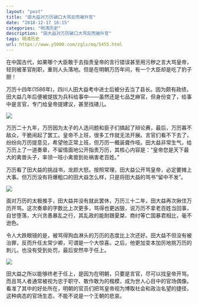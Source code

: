 ```yaml
---
layout: "post"
title: "田大益对万历破口大骂反而被升官"
date: "2018-12-17 16:15"
categories: "明清历史"
description: "田大益对万历破口大骂反而被升官"
tags: 明清历史
url: https://www.y5000.com/zgls/mq/5455.html
---
```






在中国古代，如果哪个大臣敢于去指责皇帝的言行错误甚至用污秽之言大骂皇帝，轻则被革官削职，重则人头落地。但是在明朝万历年间，有一个大臣却是吃了豹子胆！

万历十四年(1586年)，四川人田大益考中进士后被分去当了县长。因为颇有政绩，田大益几年后便被提拔为兵科给事中——虽然还是七品芝麻官，但身份变了，给事中是言官，专门给皇帝提建议，甚至找碴儿。

![](https://img.y5000.com/uploads/allimg/161118/8-16111Q3064GC.jpg)

万历二十九年，万历因为太子的人选问题和臣子们搞起了辩论赛，最后，万历寡不敌众，干脆闹起了罢工。皇帝不上班，很多工作就无法开展。言官们看不下去了，纷纷向万历提意见，希望他正常上班，但万历一概装聋作哑。田大益非常生气，给万历上了一道奏章，不留情面地公开指责万历，其核心内容是：“皇帝您是天下最大的禽兽头子，率领一班小禽兽到处祸害老百姓。”

万历看了田大益的挑战书，龙颜大怒。按照常理，田大益公开骂皇帝，必定要摊上大事。但万历没有将爆粗口的田大益怎么样，只是将田大益的骂书“留中不发”。

![](https://img.y5000.com/uploads/allimg/161118/8-16111Q30Ab35.jpg)

面对万历的太极推手，田大益并没有就此罢休，万历三十二年，田大益再次揪住万历开骂。这次奏章的字数比上次更多，骂得也更凶狠，说万历不拿老百姓当回事，自甘堕落，大兴贪愚暴乱之行，其乱政的能耐跟夏桀、商纣等亡国暴君相比，毫不逊色。

令人大跌眼镜的是，被骂得狗血淋头的万历的态度比上次还好。田大益不但没有被治罪，反而升任太常少卿，可谓是一个大惊喜。之后，他更加变本加厉地挑万历的刺儿，也没有受到处罚，最后安然卒于任上。

![](https://img.y5000.com/uploads/allimg/161118/8-16111Q30G1K5.jpg)

田大益之所以能够终老于任上，是因为在明朝，只要是言官，尽可以找皇帝开骂。而且骂人者通常被视为忠于职守、敢作敢为的楷模，成为世人心目中的官场偶像。看准了其中的好处所在，明朝的官员们把骂皇帝视为博取社会和政治名望的捷径，这种病态的官场生态，不能不说是一个王朝的悲哀。
